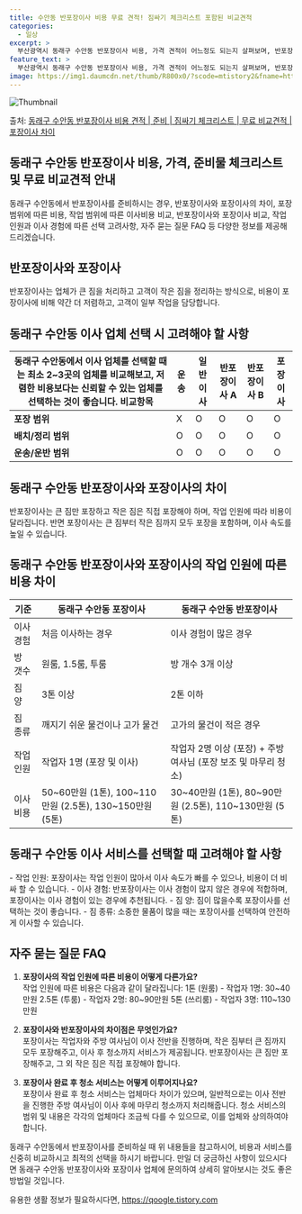 ```yaml
---
title: 수안동 반포장이사 비용 무료 견적! 짐싸기 체크리스트 포함된 비교견적
categories:
  - 일상
excerpt: >
  부산광역시 동래구 수안동 반포장이사 비용, 가격 견적이 어느정도 되는지 살펴보며, 반포장이사를 준비함에 있어 짐싸기 준비 체크리스트가 무엇인지 보겠습니다. 마지막으로 포장이사와 차이점을 통해 무료 비교견적으로 어떤 것이 더 합리적인 선택인지 공유 드립니다.동래구 수안동 포장이사 견적 샘플 보기 👈 클릭동래구 수안동 포장이사 가격 살펴보기 👈 클릭동래구 수안동 반포장이사 평균 이사 비용평수동래구 수안동 평균 이사 비용원룸 이사9평 이하 (1톤)30만원~투룸/쓰리룸 이사16평 ~ 20평 (2.5톤)80만원~쓰리룸 이사21평 (5톤) ~110만원~우리집 무료 이사견적 받기 👈 클릭포장 vs 반포장: 이사 방식 비교포장과 반포장 이사 방식은 가장 큰 차이점으로, 포장은 모든 작업을 업체가 맡아서 처리하는 ..
feature_text: >
  부산광역시 동래구 수안동 반포장이사 비용, 가격 견적이 어느정도 되는지 살펴보며, 반포장이사를 준비함에 있어 짐싸기 준비 체크리스트가 무엇인지 보겠습니다. 마지막으로 포장이사와 차이점을 통해 무료 비교견적으로 어떤 것이 더 합리적인 선택인지 공유 드립니다.동래구 수안동 포장이사 견적 샘플 보기 👈 클릭동래구 수안동 포장이사 가격 살펴보기 👈 클릭동래구 수안동 반포장이사 평균 이사 비용평수동래구 수안동 평균 이사 비용원룸 이사9평 이하 (1톤)30만원~투룸/쓰리룸 이사16평 ~ 20평 (2.5톤)80만원~쓰리룸 이사21평 (5톤) ~110만원~우리집 무료 이사견적 받기 👈 클릭포장 vs 반포장: 이사 방식 비교포장과 반포장 이사 방식은 가장 큰 차이점으로, 포장은 모든 작업을 업체가 맡아서 처리하는 ..
image: https://img1.daumcdn.net/thumb/R800x0/?scode=mtistory2&fname=https%3A%2F%2Fblog.kakaocdn.net%2Fdn%2FOOBvK%2FbtsHcQVH1bQ%2FhKKbyHKSeIW5poxWvCW2lK%2Fimg.webp
---
```


![Thumbnail](https://img1.daumcdn.net/thumb/R800x0/?scode=mtistory2&fname=https%3A%2F%2Fblog.kakaocdn.net%2Fdn%2FOOBvK%2FbtsHcQVH1bQ%2FhKKbyHKSeIW5poxWvCW2lK%2Fimg.webp)

<p>출처: <a href="https://qoogle.tistory.com/9749" rel="dofollow">동래구 수안동 반포장이사 비용 견적 | 준비 | 짐싸기 체크리스트 | 무료 비교견적 | 포장이사 차이</a> </p>

## 동래구 수안동 반포장이사 비용, 가격, 준비물 체크리스트 및 무료 비교견적 안내

동래구 수안동에서 반포장이사를 준비하시는 경우, 반포장이사와 포장이사의 차이, 포장범위에 따른 비용, 작업 범위에 따른 이사비용 비교,
반포장이사와 포장이사 비교, 작업 인원과 이사 경험에 따른 선택 고려사항, 자주 묻는 질문 FAQ 등 다양한 정보를 제공해 드리겠습니다.

## 반포장이사와 포장이사

반포장이사는 업체가 큰 짐을 처리하고 고객이 작은 짐을 정리하는 방식으로, 비용이 포장이사에 비해 약간 더 저렴하고, 고객이 일부 작업을
담당합니다.

## 동래구 수안동 이사 업체 선택 시 고려해야 할 사항

동래구 수안동에서 이사 업체를 선택할 때는 최소 2~3곳의 업체를 비교해보고, 저렴한 비용보다는 신뢰할 수 있는 업체를 선택하는 것이 좋습니다.  **비교항목** | **운송** | **일반이사** | **반포장이사 A** | **반포장이사 B** | **포장이사**  
---|---|---|---|---|---  
**포장 범위** | X | O | O | O | O  
**배치/정리 범위** | O | O | O | O | O  
**운송/운반 범위** | O | O | O | O | O  
  
## 동래구 수안동 반포장이사와 포장이사의 차이

반포장이사는 큰 짐만 포장하고 작은 짐은 직접 포장해야 하며, 작업 인원에 따라 비용이 달라집니다. 반면 포장이사는 큰 짐부터 작은 짐까지
모두 포장을 포함하며, 이사 속도를 높일 수 있습니다.

## 동래구 수안동 반포장이사와 포장이사의 작업 인원에 따른 비용 차이

**기준** | **동래구 수안동 포장이사** | **동래구 수안동 반포장이사**  
---|---|---  
이사 경험 | 처음 이사하는 경우 | 이사 경험이 많은 경우  
방 갯수 | 원룸, 1.5룸, 투룸 | 방 개수 3개 이상  
짐 양 | 3톤 이상 | 2톤 이하  
짐 종류 | 깨지기 쉬운 물건이나 고가 물건 | 고가의 물건이 적은 경우  
작업 인원 | 작업자 1명 (포장 및 이사) | 작업자 2명 이상 (포장) + 주방 여사님 (포장 보조 및 마무리 청소)  
이사비용 | 50~60만원 (1톤), 100~110만원 (2.5톤), 130~150만원 (5톤) | 30~40만원 (1톤), 80~90만원 (2.5톤), 110~130만원 (5톤)  
  
## 동래구 수안동 이사 서비스를 선택할 때 고려해야 할 사항

\- 작업 인원: 포장이사는 작업 인원이 많아서 이사 속도가 빠를 수 있으나, 비용이 더 비싸 할 수 있습니다. \- 이사 경험:
반포장이사는 이사 경험이 많지 않은 경우에 적합하며, 포장이사는 이사 경험이 있는 경우에 추천됩니다. \- 짐 양: 짐이 많을수록 포장이사를
선택하는 것이 좋습니다. \- 짐 종류: 소중한 물품이 많을 때는 포장이사를 선택하여 안전하게 이사할 수 있습니다.

## 자주 묻는 질문 FAQ

  1. **포장이사의 작업 인원에 따른 비용이 어떻게 다른가요?**  
작업 인원에 따른 비용은 다음과 같이 달라집니다: 1톤 (원룸) - 작업자 1명: 30~40만원 2.5톤 (투룸) - 작업자 2명:
80~90만원 5톤 (쓰리룸) - 작업자 3명: 110~130만원

  2. **포장이사와 반포장이사의 차이점은 무엇인가요?**  
포장이사는 작업자와 주방 여사님이 이사 전반을 진행하며, 작은 짐부터 큰 짐까지 모두 포장해주고, 이사 후 청소까지 서비스가 제공됩니다.
반포장이사는 큰 짐만 포장해주고, 그 외 작은 짐은 직접 포장해야 합니다.

  3. **포장이사 완료 후 청소 서비스는 어떻게 이루어지나요?**  
포장이사 완료 후 청소 서비스는 업체마다 차이가 있으며, 일반적으로는 이사 전반을 진행한 주방 여사님이 이사 후에 마무리 청소까지
처리해줍니다. 청소 서비스의 범위 및 내용은 각각의 업체마다 조금씩 다를 수 있으므로, 이를 업체와 상의하여야 합니다.

동래구 수안동에서 반포장이사를 준비하실 때 위 내용들을 참고하시어, 비용과 서비스를 신중히 비교하시고 최적의 선택을 하시기 바랍니다. 만일
더 궁금하신 사항이 있으시다면 동래구 수안동 반포장이사와 포장이사 업체에 문의하여 상세히 알아보시는 것도 좋은 방법일 것입니다.

 

유용한 생활 정보가 필요하시다면, <a href="https://qoogle.tistory.com" rel="dofollow">https://qoogle.tistory.com</a>



